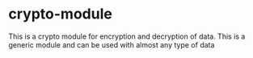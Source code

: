 # crypto-module
This is a crypto module for encryption and decryption of data. This is a generic module and can be used with almost any type of data
